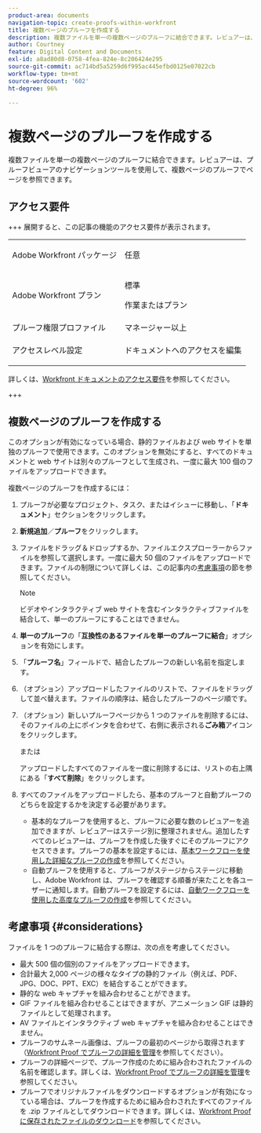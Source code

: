 ```yaml
---
product-area: documents
navigation-topic: create-proofs-within-workfront
title: 複数ページのプルーフを作成する
description: 複数ファイルを単一の複数ページのプルーフに結合できます。レビュアーは、プルーフビューアのナビゲーションツールを使用して、複数ページのプルーフでページを参照できます。
author: Courtney
feature: Digital Content and Documents
exl-id: a8ad80d8-0758-4fea-824e-8c206424e295
source-git-commit: ac714bd5a5259d6f995ac445efbd0125e07022cb
workflow-type: tm+mt
source-wordcount: '602'
ht-degree: 96%

---
```


# 複数ページのプルーフを作成する

複数ファイルを単一の複数ページのプルーフに結合できます。レビュアーは、プルーフビューアのナビゲーションツールを使用して、複数ページのプルーフでページを参照できます。

## アクセス要件

+++ 展開すると、この記事の機能のアクセス要件が表示されます。

<table style="table-layout:auto"> 
 <col> 
 <col> 
 <tbody> 
  <tr> 
   <td role="rowheader">Adobe Workfront パッケージ</td> 
   <td> <p>任意</p> </td> 
  </tr> 
  <tr> 
   <td role="rowheader">Adobe Workfront プラン</td> 
   <td>
   <p>標準</p>
    <p>作業またはプラン</p> </td> 
  </tr> 
  <tr> 
   <td role="rowheader">プルーフ権限プロファイル </td> 
   <td>マネージャー以上</td> 
  </tr> 
  <tr> 
   <td role="rowheader">アクセスレベル設定</td> 
   <td> <p>ドキュメントへのアクセスを編集</p> </td> 
  </tr> 
 </tbody> 
</table>

詳しくは、[Workfront ドキュメントのアクセス要件](/help/quicksilver/administration-and-setup/add-users/access-levels-and-object-permissions/access-level-requirements-in-documentation.md)を参照してください。

+++

## 複数ページのプルーフを作成する

このオプションが有効になっている場合、静的ファイルおよび web サイトを単独のプルーフで使用できます。このオプションを無効にすると、すべてのドキュメントと web サイトは別々のプルーフとして生成され、一度に最大 100 個のファイルをアップロードできます。

複数ページのプルーフを作成するには：

1. プルーフが必要なプロジェクト、タスク、またはイシューに移動し、「**ドキュメント**」セクションをクリックします。
1. **新規追加**／**プルーフ**&#x200B;をクリックします。
1. ファイルをドラッグ＆ドロップするか、ファイルエクスプローラーからファイルを参照して選択します。一度に最大 50 個のファイルをアップロードできます。ファイルの制限について詳しくは、この記事内の[考慮事項](#considerations)の節を参照してください。

   >[!NOTE]
   >
   >ビデオやインタラクティブ web サイトを含むインタラクティブファイルを結合して、単一のプルーフにすることはできません。

1. **単一のプルーフ**&#x200B;の「**互換性のあるファイルを単一のプルーフに結合**」オプションを有効にします。
1. 「**プルーフ名**」フィールドで、結合したプルーフの新しい名前を指定します。
1. （オプション）アップロードしたファイルのリストで、ファイルをドラッグして並べ替えます。ファイルの順序は、結合したプルーフのページ順です。
1. （オプション）新しいプルーフページから 1 つのファイルを削除するには、そのファイルの上にポインタを合わせて、右側に表示される&#x200B;**ごみ箱**&#x200B;アイコンをクリックします。

   または

   アップロードしたすべてのファイルを一度に削除するには、リストの右上隅にある「**すべて削除**」をクリックします。

1. すべてのファイルをアップロードしたら、基本のプルーフと自動プルーフのどちらを設定するかを決定する必要があります。

   * 基本的なプルーフを使用すると、プルーフに必要な数のレビュアーを追加できますが、レビュアーはステージ別に整理されません。追加したすべてのレビュアーは、プルーフを作成した後すぐにそのプルーフにアクセスできます。プルーフの基本を設定するには、[基本ワークフローを使用した詳細なプルーフの作成](../../../review-and-approve-work/proofing/creating-proofs-within-workfront/configure-basic-proof-workflow.md)を参照してください。
   * 自動プルーフを使用すると、プルーフがステージからステージに移動し、Adobe Workfront は、プルーフを確認する順番が来たことを各ユーザーに通知します。自動プルーフを設定するには、[自動ワークフローを使用した高度なプルーフの作成](../../../review-and-approve-work/proofing/creating-proofs-within-workfront/create-automated-proof-workflow.md)を参照してください。

## 考慮事項 {#considerations}

ファイルを 1 つのプルーフに結合する際は、次の点を考慮してください。

* 最大 500 個の個別のファイルをアップロードできます。
* 合計最大 2,000 ページの様々なタイプの静的ファイル（例えば、PDF、JPG、DOC、PPT、EXC）を結合することができます。
* 静的な web キャプチャを組み合わせることができます。
* GIF ファイルを組み合わせることはできますが、アニメーション GIF は静的ファイルとして処理されます。
* AV ファイルとインタラクティブ web キャプチャを組み合わせることはできません。
* プルーフのサムネール画像は、プルーフの最初のページから取得されます（[Workfront Proof でプルーフの詳細を管理](../../../workfront-proof/wp-work-proofsfiles/manage-your-work/manage-proof-details.md)を参照してください）。
* プルーフの詳細ページで、プルーフ作成のために組み合わされたファイルの名前を確認します。詳しくは、[Workfront Proof でプルーフの詳細を管理](../../../workfront-proof/wp-work-proofsfiles/manage-your-work/manage-proof-details.md)を参照してください。
* プルーフでオリジナルファイルをダウンロードするオプションが有効になっている場合は、プルーフを作成するために組み合わされたすべてのファイルを .zip ファイルとしてダウンロードできます。詳しくは、[Workfront Proof に保存されたファイルのダウンロード](../../../workfront-proof/wp-work-proofsfiles/manage-your-work/download-files-stored.md)を参照してください。
